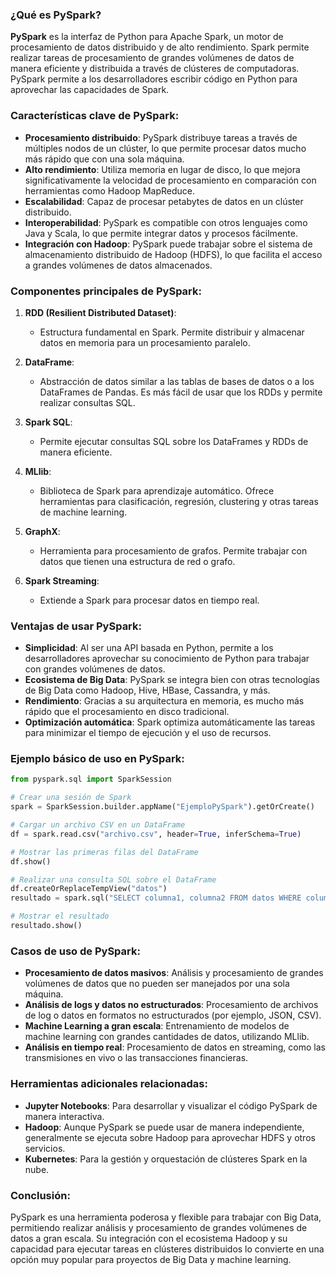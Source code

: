 
### ¿Qué es PySpark?

**PySpark** es la interfaz de Python para Apache Spark, un motor de procesamiento de datos distribuido y de alto rendimiento. Spark permite realizar tareas de procesamiento de grandes volúmenes de datos de manera eficiente y distribuida a través de clústeres de computadoras. PySpark permite a los desarrolladores escribir código en Python para aprovechar las capacidades de Spark.

### Características clave de PySpark:

- **Procesamiento distribuido**: PySpark distribuye tareas a través de múltiples nodos de un clúster, lo que permite procesar datos mucho más rápido que con una sola máquina.
- **Alto rendimiento**: Utiliza memoria en lugar de disco, lo que mejora significativamente la velocidad de procesamiento en comparación con herramientas como Hadoop MapReduce.
- **Escalabilidad**: Capaz de procesar petabytes de datos en un clúster distribuido.
- **Interoperabilidad**: PySpark es compatible con otros lenguajes como Java y Scala, lo que permite integrar datos y procesos fácilmente.
- **Integración con Hadoop**: PySpark puede trabajar sobre el sistema de almacenamiento distribuido de Hadoop (HDFS), lo que facilita el acceso a grandes volúmenes de datos almacenados.

### Componentes principales de PySpark:

1. **RDD (Resilient Distributed Dataset)**: 
   - Estructura fundamental en Spark. Permite distribuir y almacenar datos en memoria para un procesamiento paralelo.
   
2. **DataFrame**:
   - Abstracción de datos similar a las tablas de bases de datos o a los DataFrames de Pandas. Es más fácil de usar que los RDDs y permite realizar consultas SQL.
   
3. **Spark SQL**:
   - Permite ejecutar consultas SQL sobre los DataFrames y RDDs de manera eficiente.
   
4. **MLlib**:
   - Biblioteca de Spark para aprendizaje automático. Ofrece herramientas para clasificación, regresión, clustering y otras tareas de machine learning.

5. **GraphX**:
   - Herramienta para procesamiento de grafos. Permite trabajar con datos que tienen una estructura de red o grafo.

6. **Spark Streaming**:
   - Extiende a Spark para procesar datos en tiempo real.

### Ventajas de usar PySpark:

- **Simplicidad**: Al ser una API basada en Python, permite a los desarrolladores aprovechar su conocimiento de Python para trabajar con grandes volúmenes de datos.
- **Ecosistema de Big Data**: PySpark se integra bien con otras tecnologías de Big Data como Hadoop, Hive, HBase, Cassandra, y más.
- **Rendimiento**: Gracias a su arquitectura en memoria, es mucho más rápido que el procesamiento en disco tradicional.
- **Optimización automática**: Spark optimiza automáticamente las tareas para minimizar el tiempo de ejecución y el uso de recursos.

### Ejemplo básico de uso en PySpark:

```python
from pyspark.sql import SparkSession

# Crear una sesión de Spark
spark = SparkSession.builder.appName("EjemploPySpark").getOrCreate()

# Cargar un archivo CSV en un DataFrame
df = spark.read.csv("archivo.csv", header=True, inferSchema=True)

# Mostrar las primeras filas del DataFrame
df.show()

# Realizar una consulta SQL sobre el DataFrame
df.createOrReplaceTempView("datos")
resultado = spark.sql("SELECT columna1, columna2 FROM datos WHERE columna1 > 1000")

# Mostrar el resultado
resultado.show()
```

### Casos de uso de PySpark:

- **Procesamiento de datos masivos**: Análisis y procesamiento de grandes volúmenes de datos que no pueden ser manejados por una sola máquina.
- **Análisis de logs y datos no estructurados**: Procesamiento de archivos de log o datos en formatos no estructurados (por ejemplo, JSON, CSV).
- **Machine Learning a gran escala**: Entrenamiento de modelos de machine learning con grandes cantidades de datos, utilizando MLlib.
- **Análisis en tiempo real**: Procesamiento de datos en streaming, como las transmisiones en vivo o las transacciones financieras.

### Herramientas adicionales relacionadas:

- **Jupyter Notebooks**: Para desarrollar y visualizar el código PySpark de manera interactiva.
- **Hadoop**: Aunque PySpark se puede usar de manera independiente, generalmente se ejecuta sobre Hadoop para aprovechar HDFS y otros servicios.
- **Kubernetes**: Para la gestión y orquestación de clústeres Spark en la nube.

### Conclusión:

PySpark es una herramienta poderosa y flexible para trabajar con Big Data, permitiendo realizar análisis y procesamiento de grandes volúmenes de datos a gran escala. Su integración con el ecosistema Hadoop y su capacidad para ejecutar tareas en clústeres distribuidos lo convierte en una opción muy popular para proyectos de Big Data y machine learning.
